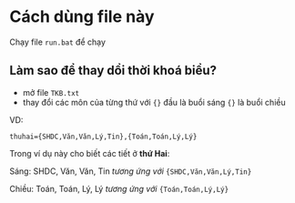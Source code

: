 # Cách dùng file này

Chạy file ``run.bat`` để chạy 

## Làm sao để thay dổi thời khoá biểu?
- mở file ``TKB.txt``
- thay đổi các môn của từng thứ với ``{}`` đầu là buổi sáng ``{}`` là buổi chiều

VD:
```
thuhai={SHDC,Văn,Văn,Lý,Tin},{Toán,Toán,Lý,Lý}
```
Trong ví dụ này cho biết các tiết ở **thứ Hai**:

Sáng: SHDC, Văn, Văn, Tin *tương ứng với* ``{SHDC,Văn,Văn,Lý,Tin}``

Chiều: Toán, Toán, Lý, Lý *tương ứng với* ``{Toán,Toán,Lý,Lý}``
